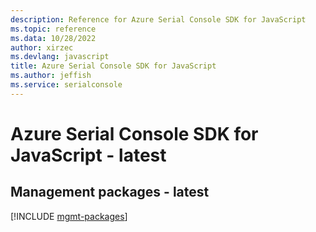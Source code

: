 ```yaml
---
description: Reference for Azure Serial Console SDK for JavaScript
ms.topic: reference
ms.data: 10/28/2022
author: xirzec
ms.devlang: javascript
title: Azure Serial Console SDK for JavaScript
ms.author: jeffish
ms.service: serialconsole
---
```

# Azure Serial Console SDK for JavaScript - latest

## Management packages - latest
[!INCLUDE [mgmt-packages](serial-console-mgmt-index.md)]